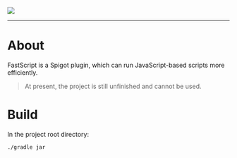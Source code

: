 ![](http://mc3.roselle.vip:602/FastScript/animate_logo.gif)
***
# About
FastScript is a Spigot plugin, which can run JavaScript-based scripts more efficiently.

> At present, the project is still unfinished and cannot be used.

# Build
In the project root directory:
```
./gradle jar
```